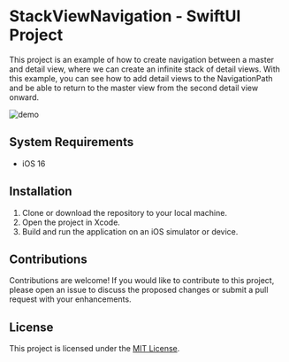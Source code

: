 # StackViewNavigation - SwiftUI Project

This project is an example of how to create navigation between a master and detail view, where we can create an infinite stack of detail views. With this example, you can see how to add detail views to the NavigationPath and be able to return to the master view from the second detail view onward.

![demo](https://github.com/novecapa/StackViewNavigation/assets/16121312/d9672e71-3b33-4dc9-955b-570bf0ad44a7)

## System Requirements

- iOS 16

## Installation

1. Clone or download the repository to your local machine.
2. Open the project in Xcode.
3. Build and run the application on an iOS simulator or device.

## Contributions

Contributions are welcome! If you would like to contribute to this project, please open an issue to discuss the proposed changes or submit a pull request with your enhancements.

## License

This project is licensed under the [MIT License](LICENSE).
